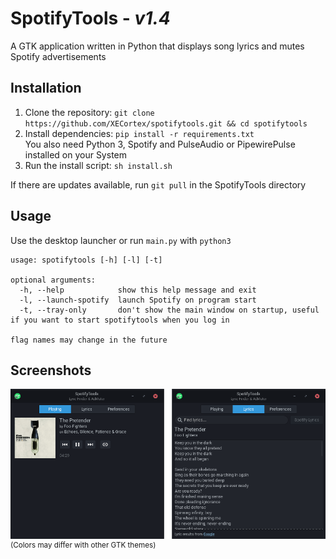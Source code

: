 # SpotifyTools - <i>v1.4</i>
A GTK application written in Python that displays song lyrics and mutes Spotify advertisements

## Installation
1. Clone the repository: `git clone https://github.com/XECortex/spotifytools.git && cd spotifytools`
2. Install dependencies: `pip install -r requirements.txt`\
You also need Python 3, Spotify and PulseAudio or PipewirePulse installed on your System
3. Run the install script: `sh install.sh`

If there are updates available, run `git pull` in the SpotifyTools directory

## Usage
Use the desktop launcher or run `main.py` with `python3`

```
usage: spotifytools [-h] [-l] [-t]

optional arguments:
  -h, --help            show this help message and exit
  -l, --launch-spotify  launch Spotify on program start
  -t, --tray-only       don't show the main window on startup, useful if you want to start spotifytools when you log in

flag names may change in the future
```

## Screenshots
![Screenshot](assets/screenshot.png)\
<sup>(Colors may differ with other GTK themes)</sup>
